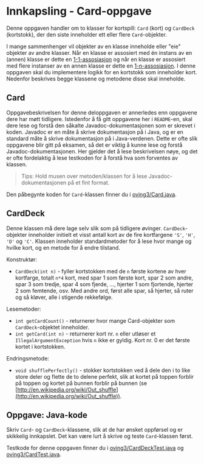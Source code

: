 # Innkapsling - Card-oppgave

Denne oppgaven handler om to klasser for kortspill: `Card` (kort) og `CardDeck` (kortstokk), der den siste inneholder ett eller flere `Card`-objekter.

I mange sammenhenger vil objekter av en klasse inneholde eller "eie" objekter av andre klasser. Når en klasse er assosiert med én instans av en (annen) klasse er dette en [1-1-assosiasjon](https://www.ntnu.no/wiki/display/tdt4100/Koding+av+1-1-assosiasjoner) og når en klasse er assosiert med flere instanser av en annen klasse er dette en [1-n-assosiasjon](https://www.ntnu.no/wiki/display/tdt4100/Koding+av+1-n-assosiasjoner). I denne oppgaven skal du implementere logikk for en kortstokk som inneholder kort. Nedenfor beskrives begge klassene og metodene disse skal inneholde.

## Card

Oppgavebeskrivelsen for denne deloppgaven er annerledes enn oppgavene dere har møtt tidligere. Istedenfor å få gitt oppgavene her i `README`-en, skal dere lese og forstå den såkalte Javadoc-dokumentasjonen som er skrevet i koden. Javadoc er en måte å skrive dokumentasjon på i Java, og er en standard måte å skrive dokumentasjon på i Java-verdenen. Dette er ofte slik oppgavene blir gitt på eksamen, så det er viktig å kunne lese og forstå Javadoc-dokumentasjonen. Her gjelder det å lese beskrivelsen nøye, og det er ofte fordelaktig å lese testkoden for å forstå hva som forventes av klassen.

> Tips: Hold musen over metoden/klassen for å lese Javadoc-dokumentasjonen på et fint format.

Den påbegynte koden for `Card`-klassen finner du i [oving3/Card.java](../../src/main/java/oving3/Card.java).

## CardDeck

Denne klassen må dere lage selv slik som på tidligere øvinger. `CardDeck`-objekter inneholder initielt et visst antall kort av de fire kortfargene `'S'`, `'H'`, `'D'` og `'C'`. Klassen inneholder standardmetoder for å lese hvor mange og hvilke kort, og en metode for å endre tilstand.

Konstruktør:

- `CardDeck(int n)` - fyller kortstokken med de `n` første kortene av hver kortfarge, totalt `n*4` kort, med spar $1$ som første kort, spar $2$ som andre, spar $3$ som tredje, spar $4$ som fjerde, ..., hjerter $1$ som fjortende, hjerter $2$ som femtende, osv. Med andre ord, først alle spar, så hjerter, så ruter og så kløver, alle i stigende rekkefølge.

Lesemetoder:

- `int getCardCount()` - returnerer hvor mange Card-objekter som `CardDeck`-objektet inneholder.
- `int getCard(int n)` - returnerer kort nr. `n` eller utløser et `IllegalArgumentException` hvis `n` ikke er gyldig. Kort nr. $0$ er det første kortet i kortstokken.

Endringsmetode:

- `void shufflePerfectly()` - stokker kortstokken ved å dele den i to like store deler og flette de to delene perfekt, slik at kortet på toppen forblir på toppen og kortet på bunnen forblir på bunnen (se [http://en.wikipedia.org/wiki/Out_shuffle](http://en.wikipedia.org/wiki/Out_shuffle)).

## Oppgave: Java-kode

Skriv `Card`- og `CardDeck`-klassene, slik at de har ønsket oppførsel og er skikkelig innkapslet. Det kan være lurt å skrive og teste `Card`-klassen først.

Testkode for denne oppgaven finner du i [oving3/CardDeckTest.java](../../src/test/java/oving3/CardDeckTest.java) og [oving3/CardTest.java](../../src/test/java/oving3/CardTest.java).
